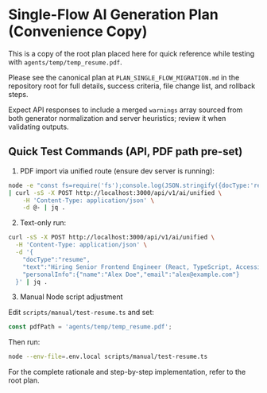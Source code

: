 # Single-Flow AI Generation Plan (Convenience Copy)

This is a copy of the root plan placed here for quick reference while testing with `agents/temp/temp_resume.pdf`.

Please see the canonical plan at `PLAN_SINGLE_FLOW_MIGRATION.md` in the repository root for full details, success criteria, file change list, and rollback steps.

Expect API responses to include a merged `warnings` array sourced from both generator normalization and server heuristics; review it when validating outputs.

## Quick Test Commands (API, PDF path pre-set)

1) PDF import via unified route (ensure dev server is running):

```bash
node -e "const fs=require('fs');console.log(JSON.stringify({docType:'resume',fileData:fs.readFileSync('agents/temp/temp_resume.pdf','base64'),mimeType:'application/pdf'}))" \
| curl -sS -X POST http://localhost:3000/api/v1/ai/unified \
    -H 'Content-Type: application/json' \
    -d @- | jq .
```

2) Text-only run:

```bash
curl -sS -X POST http://localhost:3000/api/v1/ai/unified \
  -H 'Content-Type: application/json' \
  -d '{
    "docType":"resume",
    "text":"Hiring Senior Frontend Engineer (React, TypeScript, Accessibility)",
    "personalInfo":{"name":"Alex Doe","email":"alex@example.com"}
  }' | jq .
```

3) Manual Node script adjustment

Edit `scripts/manual/test-resume.ts` and set:

```ts
const pdfPath = 'agents/temp/temp_resume.pdf';
```

Then run:

```bash
node --env-file=.env.local scripts/manual/test-resume.ts
```

For the complete rationale and step-by-step implementation, refer to the root plan.
